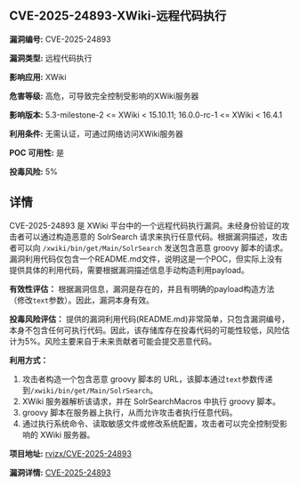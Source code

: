 ## CVE-2025-24893-XWiki-远程代码执行

**漏洞编号:** CVE-2025-24893

**漏洞类型:** 远程代码执行

**影响应用:** XWiki

**危害等级:** 高危，可导致完全控制受影响的XWiki服务器

**影响版本:** 5.3-milestone-2 <= XWiki < 15.10.11; 16.0.0-rc-1 <= XWiki < 16.4.1

**利用条件:** 无需认证，可通过网络访问XWiki服务器

**POC 可用性:** 是

**投毒风险:** 5%

## 详情

CVE-2025-24893 是 XWiki 平台中的一个远程代码执行漏洞。未经身份验证的攻击者可以通过构造恶意的 SolrSearch 请求来执行任意代码。根据漏洞描述，攻击者可以向 `/xwiki/bin/get/Main/SolrSearch` 发送包含恶意 groovy 脚本的请求。漏洞利用代码仅包含一个README.md文件，说明这是一个POC，但实际上没有提供具体的利用代码，需要根据漏洞描述信息手动构造利用payload。

**有效性评估：**
根据漏洞信息，漏洞是存在的，并且有明确的payload构造方法（修改`text`参数）。因此，漏洞本身有效。

**投毒风险评估：**
提供的漏洞利用代码(README.md)非常简单，只包含漏洞编号，本身不包含任何可执行代码。因此，该存储库存在投毒代码的可能性较低，风险估计为5%。风险主要来自于未来贡献者可能会提交恶意代码。

**利用方式：**
1.  攻击者构造一个包含恶意 groovy 脚本的 URL，该脚本通过`text`参数传递到`/xwiki/bin/get/Main/SolrSearch`。
2.  XWiki 服务器解析该请求，并在 SolrSearchMacros 中执行 groovy 脚本。
3.  groovy 脚本在服务器上执行，从而允许攻击者执行任意代码。
4.  通过执行系统命令、读取敏感文件或修改系统配置，攻击者可以完全控制受影响的 XWiki 服务器。

**项目地址:** [rvizx/CVE-2025-24893](https://github.com/rvizx/CVE-2025-24893)

**漏洞详情:** [CVE-2025-24893](https://nvd.nist.gov/vuln/detail/CVE-2025-24893)